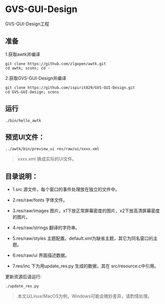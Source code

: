 # GVS-GUI-Design

GVS-GUI-Design工程

## 准备

1.获取awtk并编译

```
git clone https://github.com/zlgopen/awtk.git
cd awtk; scons; cd -
```

2.获取GVS-GUI-Design并编译
```
git clone https://github.com/ispirit829/GVS-GUI-Design.git
cd GVS-GUI-Design; scons
```

## 运行

```
./bin/hello_awtk
```

## 预览UI文件：

```
../awtk/bin/preview_ui res/raw/ui/xxxx.xml
```

> xxxx.xml 换成实际的UI文件。


## 目录说明：

* 1.src 源文件，每个窗口的事件处理放在独立的文件中。

* 2.res/raw/fonts 字体文件。

* 3.res/raw/images 图片。x1下放正常屏幕密度的图片，x2下放高清屏幕密度的图片。

* 4.res/raw/strings 翻译的字符串。

* 5.res/raw/styles 主题配置。default.xml为缺省主题，其它为同名窗口的主题。

* 6.res/raw/ui 界面描述数据。

* 7.res/inc 下为用update\_res.py 生成的数据，其在 src/resource.c中引用。

更新资源后请运行:

```
./update_res.py
```

> 本文以Linux/MacOS为例，Windows可能会微妙差异，请酌情处理。
